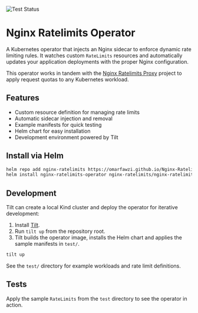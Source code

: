 ![Test Status](https://github.com/omarfawzi/Nginx-Ratelimits-Operator/actions/workflows/ci.yml/badge.svg)

# Nginx Ratelimits Operator

A Kubernetes operator that injects an Nginx sidecar to enforce dynamic rate limiting rules. It watches custom `RateLimits` resources and automatically updates your application deployments with the proper Nginx configuration.

This operator works in tandem with the [Nginx Ratelimits Proxy](https://github.com/omarfawzi/Nginx-Ratelimits-Proxy) project to apply request quotas to any Kubernetes workload.

## Features

- Custom resource definition for managing rate limits
- Automatic sidecar injection and removal
- Example manifests for quick testing
- Helm chart for easy installation
- Development environment powered by Tilt

## Install via Helm

```bash
helm repo add nginx-ratelimits https://omarfawzi.github.io/Nginx-Ratelimits-Operator
helm install nginx-ratelimits-operator nginx-ratelimits/nginx-ratelimits-operator --version 1.4.8
```
## Development

Tilt can create a local Kind cluster and deploy the operator for iterative development:

1. Install [Tilt](https://docs.tilt.dev/install.html).
2. Run `tilt up` from the repository root.
3. Tilt builds the operator image, installs the Helm chart and applies the sample manifests in `test/`.

```bash
tilt up
```

See the `test/` directory for example workloads and rate limit definitions.

## Tests
Apply the sample `RateLimits` from the `test` directory to see the operator in action.
